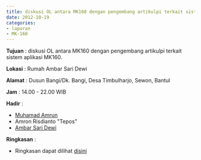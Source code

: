 ```yaml
---
title: diskusi OL antara MK160 dengan pengembang artikulpi terkait sistem aplikasi MK160.
date: 2012-10-19
categories:
- laporan
- MK-160
---
```



**Tujuan** : diskusi OL antara MK160 dengan pengembang artikulpi terkait sistem aplikasi MK160.

**Lokasi** : Rumah Ambar Sari Dewi 

**Alamat** : Dusun Bangi/Dk. Bangi, Desa Timbulharjo, Sewon, Bantul 

**Jam** : 14.00 - 22.00 WIB  

**Hadir** : 
* [Muhamad Amrun](http://wiki.ciptamedia.org/wiki/Muhamad_Amrun)
* Amron Risdianto "Tepos"
* [Ambar Sari Dewi](http://wiki.ciptamedia.org/wiki/Ambar_Sari_Dewi)

**Ringkasan** : 
* Ringkasan dapat dilihat [disini](https://docs.google.com/file/d/0B3ZoiUa0ZR7Md2J5cTZvaDRKeU0/edit)
